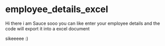 # employee_details_excel
Hi there
i am Sauce
sooo you can like enter your employee
details and the code will export it into a
excel document

sikeeeee
:)
